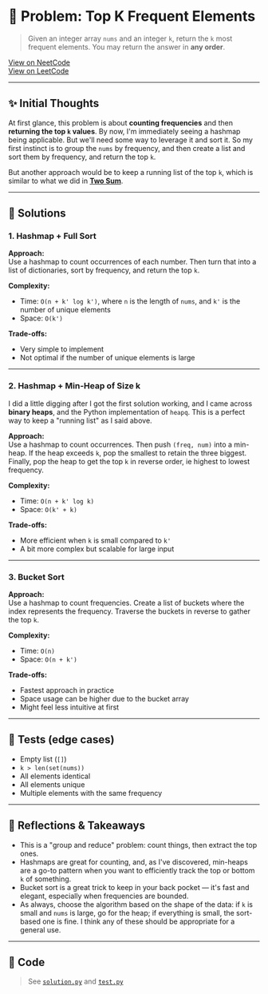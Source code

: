 # 🧠 Problem: Top K Frequent Elements

> Given an integer array `nums` and an integer `k`, return the `k` most frequent elements.
> You may return the answer in **any order**.

[View on NeetCode](https://neetcode.io/problems/top-k-elements-in-list/)  
[View on LeetCode](https://leetcode.com/problems/top-k-frequent-elements/)

---

## ✨ Initial Thoughts

At first glance, this problem is about **counting frequencies** and then
**returning the top `k` values**. By now, I'm immediately seeing a hashmap being
applicable. But we'll need some way to leverage it and sort it. So my first
instinct is to group the `nums` by frequency, and then create a list and sort
them by frequency, and return the top `k`.

But another approach would be to keep a running list of the top `k`, which is
similar to what we did in [**Two Sum**](../03_two_sum/README.md).

---

## 🚀 Solutions

### 1. Hashmap + Full Sort

**Approach:**  
Use a hashmap to count occurrences of each number. Then turn that into a list of
dictionaries, sort by frequency, and return the top `k`.

**Complexity:**  
- Time: `O(n + k' log k')`, where `n` is the length of `nums`, and `k'` is the
  number of unique elements
- Space: `O(k')`

**Trade-offs:**  
- Very simple to implement
- Not optimal if the number of unique elements is large

---

### 2. Hashmap + Min-Heap of Size k

I did a little digging after I got the first solution working, and I came across
**binary heaps**, and the Python implementation of `heapq`. This is a perfect
way to keep a "running list" as I said above.

**Approach:**  
Use a hashmap to count occurrences. Then push `(freq, num)` into a min-heap. If
the heap exceeds `k`, pop the smallest to retain the three biggest. Finally, pop
the heap to get the top `k` in reverse order, ie highest to lowest frequency.

**Complexity:**  
- Time: `O(n + k' log k)`
- Space: `O(k' + k)`

**Trade-offs:**  
- More efficient when `k` is small compared to `k'`
- A bit more complex but scalable for large input

---

### 3. Bucket Sort

**Approach:**  
Use a hashmap to count frequencies. Create a list of buckets where the index
represents the frequency. Traverse the buckets in reverse to gather the top `k`.

**Complexity:**  
- Time: `O(n)`
- Space: `O(n + k')`

**Trade-offs:**  
- Fastest approach in practice
- Space usage can be higher due to the bucket array
- Might feel less intuitive at first

---

## 🧪 Tests (edge cases)

- Empty list (`[]`)
- `k > len(set(nums))`
- All elements identical
- All elements unique
- Multiple elements with the same frequency

---

## 📌 Reflections & Takeaways

- This is a "group and reduce" problem: count things, then extract the top ones.
- Hashmaps are great for counting, and, as I've discovered, min-heaps are a
  go-to pattern when you want to efficiently track the top or bottom `k` of
  something.
- Bucket sort is a great trick to keep in your back pocket — it's fast and
  elegant, especially when frequencies are bounded.
- As always, choose the algorithm based on the shape of the data: if `k` is
  small and `nums` is large, go for the heap; if everything is small, the
  sort-based one is fine. I think any of these should be appropriate for a
  general use.

---

## 🧮 Code

> See [`solution.py`](./solution.py) and [`test.py`](./test.py)
